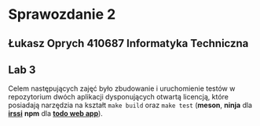 # Sprawozdanie 2
## Łukasz Oprych 410687 Informatyka Techniczna

## Lab 3

Celem następujących zajęć było zbudowanie i uruchomienie testów w repozytorium dwóch aplikacji dysponujących otwartą licencją, które posiadają narzędzia na kształt `make build` oraz `make test` (**meson**, **ninja** dla [**irssi**](https://github.com/irssi/irssi) **npm** dla [**todo web app**](https://github.com/devenes/node-js-dummy-test)).